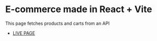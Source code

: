 # E-commerce made in React + Vite

This page fetches products and carts from an API

- [LIVE PAGE](https://githubbox.com/leoito88/ecommerce-react)
